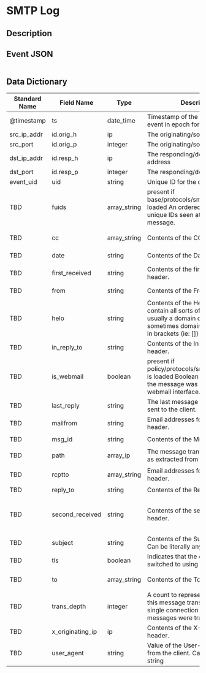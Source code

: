 # SMTP Log

## Description

## Event JSON

```json
```

## Data Dictionary

|	        Standard Name       	|            Field Name             |       	    Type            	|   	    Description          	|	     Sample Value           	|
|	-------------------------------	|	-------------------------------	|	-------------------------------	|	-------------------------------	|	-------------------------------	|
|     @timestamp     |     ts               |     date_time     |        Timestamp of the beginning of the event in epoch format     |     `1300475167.096535`  |
|     src_ip_addr     |     id.orig_h     |     ip     |     The originating/source IP address     |     `10.1.1.1`     |
|     src_port     |     id.orig_p          |     integer     |       The originating/source port        |     `37682`     |
|     dst_ip_addr     |     id.resp_h     |     ip     |     The responding/destination IP address     |     `10.2.2.2`     |
|     dst_port     |     id.resp_p          |     integer     |       The responding/destination port        |     `25`     |
|     event_uid     |     uid     |     string     |     Unique ID for the connection.     |     `CHhAvVGS1DHFjwGM9`     |
|     TBD     |     fuids     |     array_string     |          present if base/protocols/smtp/files.bro is loaded An ordered vector of file unique IDs seen attached to the message.     |   `C4J4Th3PJpwUYZZ6gc`  |
|     TBD     |     cc     |     array_string     |     Contents of the CC header.     |     `[ "someemail@somedomain.local", "some.email.2@somedomain.local", "some.email.3@somedomain.local" ]`      |
|     TBD     |     date     |     string     |     Contents of the Date header.     |     `Thu, 15 Nov 2018 08:46:32 -0600 (CST);15 Nov 2018 09:46:54 -0500`     |
|     TBD     |     first_received     |     string     |     Contents of the first Received header.   |     `(from root@localhost) by as0aspv700.aesip.somedomain.local (8.15.1+Sun/8.14.9/Submit) id wAFF333a012738 for root; Thu, 04 Nov 2019 15:36:00 GMT`     |
|     TBD     |     from     |     string     |     Contents of the From header.     |     `"Some, String" <r.bobman@somedomain.local.but.could.just.be.string.local>`     |
|     TBD     |     helo     |     string     |     Contents of the Helo header. Can contain all sorts of stuff, but usually a domain or IP but sometimes domain or IP wrapped in brackets (ie: []) |   `[10.3.3.3.3]`     |
|     TBD     |     in_reply_to     |     string     |     Contents of the In-Reply-To header.     |     `<JIRA.12340.11234126@Atlassian.JIRA>`     |
|     TBD     |     is_webmail     |     boolean     |          present if policy/protocols/smtp/software.bro is loaded Boolean indicator of if the message was sent through a webmail interface.     |          `true`     |
|     TBD     |     last_reply     |     string     |     The last message that the server sent to the client.     |     `250 ok: Message 344232421 accepted`     |
|     TBD     |     mailfrom     |     string     |     Email addresses found in the From header.     |     `some.email@domain.local`     |
|     TBD     |     msg_id     |     string     |     Contents of the MsgID header.   |     `<201911151947.wAFlJl03o005321@somedomain.local>;<201911151949.wAFJn3xX001492@mlpp90001502>`     |
|     TBD     |     path     |     array_ip     |     The message transmission path, as extracted from the headers.     |     `[ "10.2.31.242", "192.168.252.229", "172.16.243.194" ]`     |
|     TBD     |     rcptto     |     array_string     |     Email addresses found in the Rcpt header.     |     `[ "someemail@somedomain.local", "some.email.2@somedomain.local", "some.email.3@somedomain.local" ]`     |
|     TBD     |     reply_to     |     string     |     Contents of the ReplyTo header.     |     `"someemail@domain.local" <SomeStringl>`     |
|     TBD     |     second_received     |     string     |     Contents of the second Received header.   |`from db4ap1.aesip.somedomain.local (generichost.some.somedomain.local [1.2.243.194] (may be forged)) by pcgt1.some.somedomain.local (8.15.1+Sun/8.14.4) with ESMTP id wAFF333a012738 for <root@db4ap1.aesip.somedomain.local>; Thu, 04 Nov 2019 09:42:28 -0600 (CST);`
|     TBD     |     subject     |     string     |     Contents of the Subject header. Can be literally any string.   |     `\=?utf-8?B?WGVyb3ggQ2VudHJlV2FyZcKuIFdlYiA=?=`     |
|     TBD     |     tls     |     boolean     |     Indicates that the connection has switched to using TLS.     |     `true`     |
|     TBD     |     to     |     array_string     |     Contents of the To header.   |     `[ "name1@domain", "name2@domain", "name3@domain", "name4@domain", "name.name.name5@domain", "name.name@domain" ]`
|     TBD     |     trans_depth     |     integer     |     A count to represent the depth of this message transaction in a single connection where multiple messages were transferred.   |     `11`   |
|     TBD     |     x_originating_ip     |     ip     |     Contents of the X-Originating-IP header.     |   `8.8.8.8`     |
|     TBD     |     user_agent     |     string     |     Value of the User-Agent header from the client. Can be literally any string     |     `MIME::Lite 3.027 (F2.77; T1.28; A2.04; B3.08; Q3.08)`     |